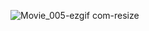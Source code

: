 ![Movie_005-ezgif com-resize](https://github.com/user-attachments/assets/a622e1c3-0a52-431c-b2e8-0df49f29b714)
